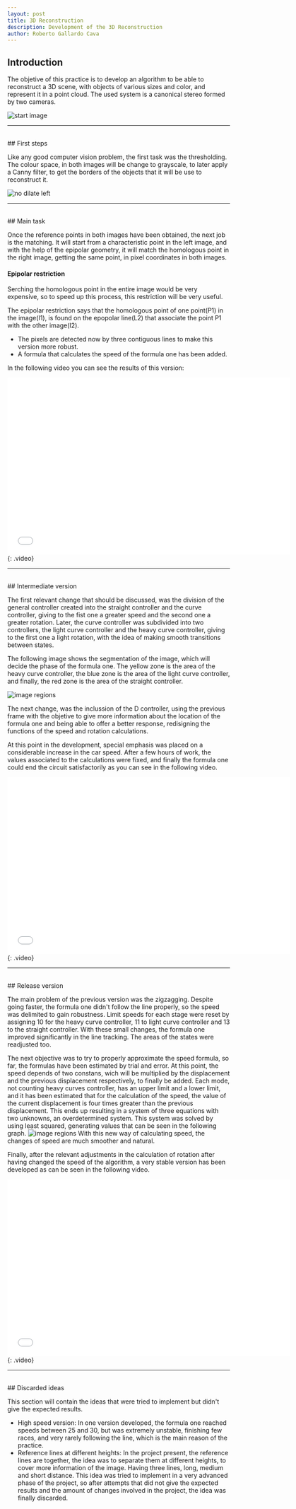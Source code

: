 ```yaml
---
layout: post
title: 3D Reconstruction
description: Development of the 3D Reconstruction
author: Roberto Gallardo Cava
---
```


## Introduction

The objetive of this practice is to develop an algorithm to be able to reconstruct a 3D scene, with objects of various sizes and color, and represent it in a point cloud.
The used system is a canonical stereo formed by two cameras.


![start image]({{site.baseurl}}/images/3d_reconstruction.png)

******************************************************************************************************************************************************************************************************************
<br>
## First steps

Like any good computer vision problem, the first task was the thresholding. The colour space, in both images will be change to grayscale, to later apply a Canny filter, to get the borders
of the objects that it will be use to reconstruct it.

![no dilate left]({{site.baseurl}}/images/left_no_dilate.jpeg)

******************************************************************************************************************************************************************************************************************
<br>
## Main task

Once the reference points in both images have been obtained, the next job is the matching. It will start from a characteristic point in the left image, and with the help of the 
epipolar geometry, it will match the homologous point in the right image, getting the same point, in pixel coordinates in both images.

#### Epipolar restriction

Serching the homologous point in the entire image would be very expensive, so to speed up this process, this restriction will be very useful.

The epipolar restriction says that the homologous point of one point(P1) in the image(I1), is found on the epopolar line(L2) that associate the point P1 with the other image(I2).

* The pixels are detected now by three contiguous lines to make this version more robust.
* A formula that calculates the speed of the formula one has been added.

In the following video you can see the results of this version:
<iframe width="640" height="400" src="{{site.baseurl}}/images/v1.mp4" frameborder="0" allowfullscreen></iframe>
{: .video}

******************************************************************************************************************************************************************************************************************
<br>
## Intermediate version

The first relevant change that should be discussed, was the division of the general controller created into the straight controller and the curve controller, giving to the fist one a greater speed and the 
second one a greater rotation. Later, the curve controller was subdivided into two controllers, the light curve controller and the heavy curve controller, giving to the first one a light rotation,
with the idea of making smooth transitions between states.

The following image shows the segmentation of the image, which will decide the phase of the formula one. The yellow zone is the area of the heavy curve controller, the blue zone is the area of the 
light curve controller, and finally, the red zone is the area of the straight controller.

![image regions]({{site.baseurl}}/images/regiones.png)

The next change, was the inclussion of the D controller, using the previous frame with the objetive to give more information about the location of the formula one and being able to offer a better response,
redisigning the functions of the speed and rotation calculations.

At this point in the development, special emphasis was placed on a considerable increase in the car speed. After a few hours of work, the values associated to the calculations were fixed, and finally the 
formula one could end the circuit satisfactorily as you can see in the following video.

<iframe width="640" height="400" src="{{site.baseurl}}/images/v2.mp4" frameborder="0" allowfullscreen></iframe>
{: .video}


******************************************************************************************************************************************************************************************************************
<br>
## Release version

The main problem of the previous version was the zigzagging. Despite going faster, the formula one didn't follow the line properly, so the speed was delimited to gain robustness.
Limit speeds for each stage were reset by assigning 10 for the heavy curve controller, 11 to light curve controller and 13 to the straight controller. With these small changes, the formula
one improved significantly in the line tracking. The areas of the states were readjusted too.

The next objective was to try to properly approximate the speed formula, so far, the formulas have been estimated by trial and error. At this point, the speed depends of two constans, wich will be multiplied by the displacement and the previous
displacement respectively, to finally be added. Each mode, not counting heavy curves controller, has an upper limit and a lower limit, and it has been estimated that for the calculation of
the speed, the value of the current displacement is four times greater than the previous displacement. This ends up resulting in a system of three equations with two unknowns, an overdetermined
system. This system was solved by using least squared, generating values that can be seen in the following graph.
![image regions]({{site.baseurl}}/images/grafica_velocidad.png)
With this new way of calculating speed, the changes of speed are much smoother and natural.

Finally, after the relevant adjustments in the calculation of rotation after having changed the speed of the algorithm, a very stable version has been developed as can be seen in the following video.
<iframe width="640" height="400" src="{{site.baseurl}}/images/v3.mp4" frameborder="0" allowfullscreen></iframe>
{: .video}

******************************************************************************************************************************************************************************************************************
<br>
## Discarded ideas

This section will contain the ideas that were tried to implement but didn't give the expected results.

* High speed version: In one version developed, the formula one reached speeds between 25 and 30, but was extremely unstable, finishing few races, and very rarely following the line, which is the main reason
of the practice.
* Reference lines at different heights: In the project present, the reference lines are together, the idea was to separate them at different heights, to cover more information of the image. Having three lines, long, medium and short distance.
This idea was tried to implement in a very advanced phase of the project, so after attempts that did not give the expected results and the amount of changes involved in the project, the idea was finally discarded.

